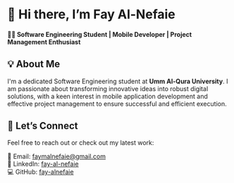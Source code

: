 # 👋 Hi there, I’m Fay Al-Nefaie

#### 👩‍💻 Software Engineering Student | Mobile Developer | Project Management Enthusiast


## 💡 About Me

I'm a dedicated Software Engineering student at **Umm Al-Qura University**. I am passionate about transforming innovative ideas into robust digital solutions, with a keen interest in mobile application development and effective project management to ensure successful and efficient execution.

## 🤝 Let’s Connect

Feel free to reach out or check out my latest work:

📧 Email: faymalnefaie@gmail.com  
🔗 LinkedIn: [fay-al-nefaie](https://www.linkedin.com/in/fay-al-nefaie-20688b365/)  
💻 GitHub: [fay-alnefaie](https://github.com/fay-alnefaie)


